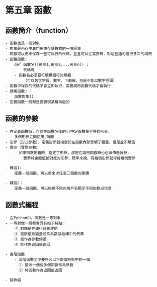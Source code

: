 # 第五章 函數

## 函數簡介（function）
    - 函數也是一個對象
    - 對像是內存中專門用來存儲數據的一塊區域
    - 函數可以用來保存一些可執行的代碼，並且可以在需要時，對這些語句進行多次的調用
    - 創建函數：
        def 函數名([形參1,形參2,...形參n]) :
            代碼塊
        - 函數名必須要符號標識符的規範
            （可以包含字母、數字、下劃線、但是不能以數字開頭）    
    - 函數中保存的代碼不會立即執行，需要調用函數代碼才會執行
    - 調用函數：
        函數對象()
    - 定義函數一般都是要實現某種功能的    

## 函數的參數
    - 在定義函數時，可以在函數名後的()中定義數量不等的形參，
        多個形參之間使用,隔開
    - 形參（形式參數），定義形參就相當於在函數內部聲明了變量，但是並不賦值
    - 實參（實際參數）
        - 如果函數定義時，指定了形參，那麼在調用函數時也必須傳遞實參，
            實參將會賦值給對應的形參，簡單來說，有幾個形參就得傳幾個實參

    - 練習1:
        定義一個函數，可以用來求任意三個數的乘積

    - 練習2：
        定義一個函數，可以根據不同的用戶名顯示不同的歡迎信息    

## 函數式編程
    - 在Python中，函數是一等對象
    - 一等對像一般都會具有如下特點：
        ① 對像是在運行時創建的
        ② 能賦值給變量或作為數據結構中的元素
        ③ 能作為參數傳遞
        ④ 能作為返回值返回
        
    - 高階函數
        - 高階函數至少要符合以下兩個特點中的一個
          ① 接收一個或多個函數作為參數
          ② 將函數作為返回值返回 

    - 裝飾器